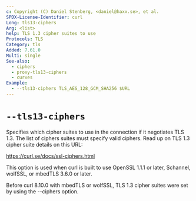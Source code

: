 ```yaml
---
c: Copyright (C) Daniel Stenberg, <daniel@haxx.se>, et al.
SPDX-License-Identifier: curl
Long: tls13-ciphers
Arg: <list>
help: TLS 1.3 cipher suites to use
Protocols: TLS
Category: tls
Added: 7.61.0
Multi: single
See-also:
  - ciphers
  - proxy-tls13-ciphers
  - curves
Example:
  - --tls13-ciphers TLS_AES_128_GCM_SHA256 $URL
---
```


# `--tls13-ciphers`

Specifies which cipher suites to use in the connection if it negotiates TLS
1.3. The list of ciphers suites must specify valid ciphers. Read up on TLS 1.3
cipher suite details on this URL:

https://curl.se/docs/ssl-ciphers.html

This option is used when curl is built to use OpenSSL 1.1.1 or later,
Schannel, wolfSSL, or mbedTLS 3.6.0 or later.

Before curl 8.10.0 with mbedTLS or wolfSSL, TLS 1.3 cipher suites were set
by using the --ciphers option.
